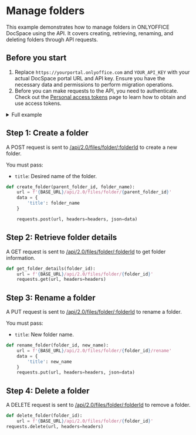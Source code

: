 # Manage folders

This example demonstrates how to manage folders in ONLYOFFICE DocSpace using the API. It covers creating, retrieving, renaming, and deleting folders through API requests.

## Before you start

1. Replace `https://yourportal.onlyoffice.com` and `YOUR_API_KEY` with your actual DocSpace portal URL and API key. Ensure you have the necessary data and permissions to perform migration operations.
2. Before you can make requests to the API, you need to authenticate. Check out the [Personal access tokens](/docspace/api-backend/get-started/authentication/personal-access-tokens.md) page to learn how to obtain and use access tokens.

<details>
  <summary>Full example</summary>

``` py
import requests

# Set API base URL
BASE_URL = 'https://yourportal.onlyoffice.com'
API_KEY = 'YOUR_API_KEY'

# Headers with API key for authentication
HEADERS = {
    'Authorization': f'Bearer {API_KEY}',
    'Content-Type': 'application/json'
}

# Step 1: Create a folder
def create_folder(parent_folder_id, folder_name):
    url = f'{BASE_URL}/api/2.0/files/folder/{parent_folder_id}'
    data = {
        'title': folder_name
    }

    requests.post(url, headers=HEADERS, json=data)

# Step 2: Retrieve folder details
def get_folder_details(folder_id):
    url = f'{BASE_URL}/api/2.0/files/folder/{folder_id}'
    requests.get(url, headers=headers)

# Step 3: Rename a folder
def rename_folder(folder_id, new_name):
    url = f'{BASE_URL}/api/2.0/files/folder/{folder_id}/rename'
    data = {
        'title': new_name
    }

    requests.put(url, headers=headers, json=data)

# Step 4: Delete a folder
def delete_folder(folder_id):
    url = f'{BASE_URL}/api/2.0/files/folder/{folder_id}'
    requests.delete(url, headers=headers)

def main():
    parent_folder_id = 1234 # Replace with actual parent folder or room ID
    folder_id = 1234 # Replace with actual folder ID
    folder_name = "New Folder" # Replace with actual folder name
    new_folder_name = "Updated Folder Name" # Replace with actual new folder name

    #Step 1
    create_folder(parent_folder_id, folder_name)

    #Step 2
    get_folder_details(folder_id)

    #Step 3
    rename_folder(folder_id, new_folder_name)

    #Step 4
    delete_folder(folder_id)
```

</details>

## Step 1: Create a folder

A POST request is sent to [/api/2.0/files/folder/:folderId](/docspace/api-backend/usage-api/create-folder.api.mdx) to create a new folder.

You must pass:

- `title`: Desired name of the folder.

``` py
def create_folder(parent_folder_id, folder_name):
    url = f'{BASE_URL}/api/2.0/files/folder/{parent_folder_id}'
    data = {
        'title': folder_name
    }

    requests.post(url, headers=headers, json=data)
```

## Step 2: Retrieve folder details

A GET request is sent to [/api/2.0/files/folder/:folderId](/docspace/api-backend/usage-api/get-folder-info.api.mdx) to get folder information.

``` py
def get_folder_details(folder_id):
    url = f'{BASE_URL}/api/2.0/files/folder/{folder_id}'
    requests.get(url, headers=headers)
```

## Step 3: Rename a folder

A PUT request is sent to [/api/2.0/files/folder/:folderId](/docspace/api-backend/usage-api/rename-folder.api.mdx) to rename a folder.

You must pass:

- `title`: New folder name.

``` py
def rename_folder(folder_id, new_name):
    url = f'{BASE_URL}/api/2.0/files/folder/{folder_id}/rename'
    data = {
        'title': new_name
    }
    requests.put(url, headers=headers, json=data)
```

## Step 4: Delete a folder

A DELETE request is sent to [/api/2.0/files/folder/:folderId](/docspace/api-backend/usage-api/delete-folder.api.mdx) to remove a folder.

``` py
def delete_folder(folder_id):
    url = f'{BASE_URL}/api/2.0/files/folder/{folder_id}'
requests.delete(url, headers=headers)
```
